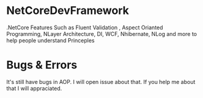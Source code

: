 # NetCoreDevFramework
.NetCore Features Such as Fluent Validation , Aspect Orianted Programming, NLayer Architecture, DI, WCF, Nhibernate, NLog and more to help
people understand Princeples 


# Bugs & Errors 
It's still have bugs in AOP. I will open issue about that. If you help me about that I will appraciated. 


